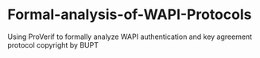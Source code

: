 # Formal-analysis-of-WAPI-Protocols
Using ProVerif to formally analyze WAPI authentication and key agreement protocol
copyright by BUPT
